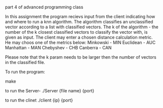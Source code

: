 part 4 of advanced programming class

In this assignment the program recievs input from the client indicating how and where to run a knn algorithm.
The algorithm classifies an unclassified vector according to a list with classified vectors.
The k of the algorithm - the number of the k closest classified vectors to classify the vector with, is given as input.
The client may enter a chosen distance calculation metric. He may choos one of the metrics below:
Minkowski - MIN
Euclidean - AUC
Manhattan - MAN
Chebyshev - CHB
Canberra - CAN

Please note that the k param needs to be larger then the number of vectors in the classified file.

To run the program:

make

to run the Server- ./Server {file name} {port}

to run the clinet ./client {ip} {port}
